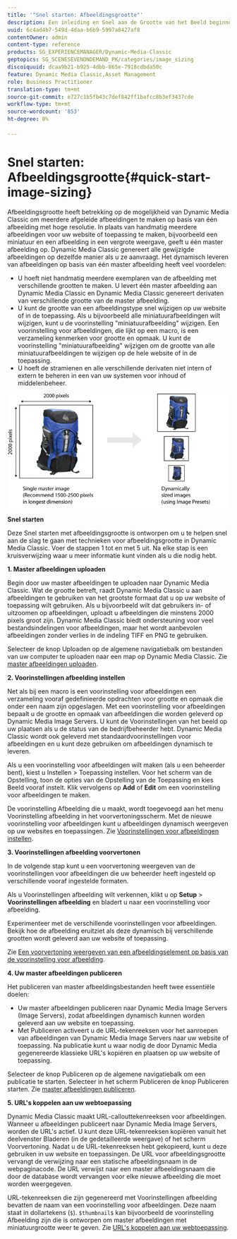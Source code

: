 ```yaml
---
title: '"Snel starten: Afbeeldingsgrootte"'
description: Een inleiding en Snel aan de Grootte van het Beeld beginnen om u te helpen snel met de technieken van de Grootte van het Beeld aan de slag gaan.
uuid: 6c4ad4b7-549d-4daa-b6b9-5997a8427af8
contentOwner: admin
content-type: reference
products: SG_EXPERIENCEMANAGER/Dynamic-Media-Classic
geptopics: SG_SCENESEVENONDEMAND_PK/categories/image_sizing
discoiquuid: dcaa9b21-b925-4dbb-865e-7918cdbda50c
feature: Dynamic Media Classic,Asset Management
role: Business Practitioner
translation-type: tm+mt
source-git-commit: e727c1b5fb43c7def842ff1bafcc8b3ef3437cde
workflow-type: tm+mt
source-wordcount: '853'
ht-degree: 0%

---
```



# Snel starten: Afbeeldingsgrootte{#quick-start-image-sizing}

Afbeeldingsgrootte heeft betrekking op de mogelijkheid van Dynamic Media Classic om meerdere afgeleide afbeeldingen te maken op basis van één afbeelding met hoge resolutie. In plaats van handmatig meerdere afbeeldingen voor uw website of toepassing te maken, bijvoorbeeld een miniatuur en een afbeelding in een vergrote weergave, geeft u één master afbeelding op. Dynamic Media Classic genereert alle gewijzigde afbeeldingen op dezelfde manier als u ze aanvraagt. Het dynamisch leveren van afbeeldingen op basis van één master afbeelding heeft veel voordelen:

* U hoeft niet handmatig meerdere exemplaren van de afbeelding met verschillende grootten te maken. U levert één master afbeelding aan Dynamic Media Classic en Dynamic Media Classic genereert derivaten van verschillende grootte van de master afbeelding.
* U kunt de grootte van een afbeeldingstype snel wijzigen op uw website of in de toepassing. Als u bijvoorbeeld alle miniatuurafbeeldingen wilt wijzigen, kunt u de voorinstelling &quot;miniatuurafbeelding&quot; wijzigen. Een voorinstelling voor afbeeldingen, die lijkt op een macro, is een verzameling kenmerken voor grootte en opmaak. U kunt de voorinstelling &quot;miniatuurafbeelding&quot; wijzigen om de grootte van alle miniatuurafbeeldingen te wijzigen op de hele website of in de toepassing.
* U hoeft de stramienen en alle verschillende derivaten niet intern of extern te beheren in een van uw systemen voor inhoud of middelenbeheer.

![U kunt meerdere afgeleide afbeeldingen maken met een verschillende grootte en hetzelfde master bestand met hoge resolutie.](/help/assets/is_derivative_sizes_popup.png)

**Snel starten**

Deze Snel starten met afbeeldingsgrootte is ontworpen om u te helpen snel aan de slag te gaan met technieken voor afbeeldingsgrootte in Dynamic Media Classic. Voer de stappen 1 tot en met 5 uit. Na elke stap is een kruisverwijzing waar u meer informatie kunt vinden als u die nodig hebt.

**1. Master afbeeldingen uploaden**

Begin door uw master afbeeldingen te uploaden naar Dynamic Media Classic. Wat de grootte betreft, raadt Dynamic Media Classic u aan afbeeldingen te gebruiken van het grootste formaat dat u op uw website of toepassing wilt gebruiken. Als u bijvoorbeeld wilt dat gebruikers in- of uitzoomen op afbeeldingen, uploadt u afbeeldingen die minstens 2000 pixels groot zijn. Dynamic Media Classic biedt ondersteuning voor veel bestandsindelingen voor afbeeldingen, maar het wordt aanbevolen afbeeldingen zonder verlies in de indeling TIFF en PNG te gebruiken.

Selecteer de knop Uploaden op de algemene navigatiebalk om bestanden van uw computer te uploaden naar een map op Dynamic Media Classic. Zie [master afbeeldingen uploaden](uploading-master-images.md#uploading_master_images).

**2. Voorinstellingen afbeelding instellen**

Net als bij een macro is een voorinstelling voor afbeeldingen een verzameling vooraf gedefinieerde opdrachten voor grootte en opmaak die onder een naam zijn opgeslagen. Met een voorinstelling voor afbeeldingen bepaalt u de grootte en opmaak van afbeeldingen die worden geleverd op Dynamic Media Image Servers. U kunt de Voorinstellingen van het beeld op uw plaatsen als u de status van de bedrijfbeheerder hebt. Dynamic Media Classic wordt ook geleverd met standaardvoorinstellingen voor afbeeldingen en u kunt deze gebruiken om afbeeldingen dynamisch te leveren.

Als u een voorinstelling voor afbeeldingen wilt maken (als u een beheerder bent), kiest u Instellen > Toepassing instellen. Voor het scherm van de Opstelling, toon de opties van de Opstelling van de Toepassing en kies Beeld vooraf instelt. Klik vervolgens op **Add** of **Edit** om een voorinstelling voor afbeeldingen te maken.

De voorinstelling Afbeelding die u maakt, wordt toegevoegd aan het menu Voorinstelling afbeelding in het voorvertoningsscherm. Met de nieuwe voorinstelling voor afbeeldingen kunt u afbeeldingen dynamisch weergeven op uw websites en toepassingen. Zie [Voorinstellingen voor afbeeldingen instellen](setting-image-presets.md#setting_up_image_presets).

**3. Voorinstellingen afbeelding voorvertonen**

In de volgende stap kunt u een voorvertoning weergeven van de voorinstellingen voor afbeeldingen die uw beheerder heeft ingesteld op verschillende vooraf ingestelde formaten.

Als u Voorinstellingen afbeelding wilt verkennen, klikt u op **Setup** > **Voorinstellingen afbeelding** en bladert u naar een voorinstelling voor afbeelding.

Experimenteer met de verschillende voorinstellingen voor afbeeldingen. Bekijk hoe de afbeelding eruitziet als deze dynamisch bij verschillende grootten wordt geleverd aan uw website of toepassing.

Zie [Een voorvertoning weergeven van een afbeeldingselement op basis van de voorinstelling voor afbeelding](previewing-asset.md#previewing_an_image_asset_based_on_its_image_preset).

**4. Uw master afbeeldingen publiceren**

Het publiceren van master afbeeldingsbestanden heeft twee essentiële doelen:

* Uw master afbeeldingen publiceren naar Dynamic Media Image Servers (Image Servers), zodat afbeeldingen dynamisch kunnen worden geleverd aan uw website en toepassing.
* Met Publiceren activeert u de URL-tekenreeksen voor het aanroepen van afbeeldingen van Dynamic Media Image Servers naar uw website of toepassing. Na publicatie kunt u waar nodig de door Dynamic Media gegenereerde klassieke URL&#39;s kopiëren en plaatsen op uw website of toepassing.

Selecteer de knop Publiceren op de algemene navigatiebalk om een publicatie te starten. Selecteer in het scherm Publiceren de knop Publiceren starten. Zie [master afbeeldingen publiceren](publishing-master-images.md#publishing_master_images).

**5. URL&#39;s koppelen aan uw webtoepassing**

Dynamic Media Classic maakt URL-callouttekenreeksen voor afbeeldingen. Wanneer u afbeeldingen publiceert naar Dynamic Media Image Servers, worden de URL&#39;s actief. U kunt deze URL-tekenreeksen kopiëren vanuit het deelvenster Bladeren (in de gedetailleerde weergave) of het scherm Voorvertoning. Nadat u de URL-tekenreeksen hebt gekopieerd, kunt u deze gebruiken in uw website en toepassingen. De URL voor afbeeldingsgrootte vervangt de verwijzing naar een statische afbeeldingsnaam in de webpaginacode. De URL verwijst naar een master afbeeldingsnaam die door de database wordt vervangen voor elke nieuwe afbeelding die moet worden weergegeven.

URL-tekenreeksen die zijn gegenereerd met Voorinstellingen afbeelding bevatten de naam van een voorinstelling voor afbeeldingen. Deze naam staat in dollartekens (`$`). `$thumbnail$` kan bijvoorbeeld de voorinstelling Afbeelding zijn die is ontworpen om master afbeeldingen met miniatuurgrootte weer te geven. Zie [URL&#39;s koppelen aan uw webtoepassing](linking-urls-web-application.md#linking_urls_to_your_web_application).
